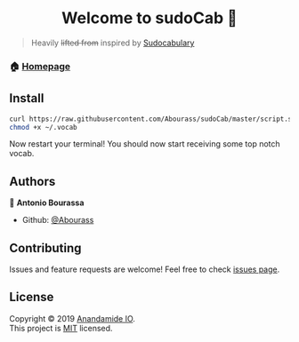 <h1 align="center">Welcome to sudoCab 👋 </h1>

> Heavily ~~lifted from~~ inspired by [Sudocabulary](https://github.com/badarsh2/Sudocabulary)


### 🏠 [Homepage](https://github.com/Abourass/sudoCab)

## Install
```bash
curl https://raw.githubusercontent.com/Abourass/sudoCab/master/script.sh | bash
chmod +x ~/.vocab
```

Now restart your terminal! You should now start receiving some top notch vocab.


## Authors

👤 **Antonio Bourassa**

* Github: [@Abourass](https://github.com/Abourass)

##  Contributing

Issues and feature requests are welcome! Feel free to check [issues page](https://github.com/Abourass/sudoCab/issues).

##  License

Copyright © 2019 [Anandamide IO](https://github.com/anandamideio).<br />
This project is [MIT](https://github.com/Abourass/sudoCab/master/LICENSE) licensed.